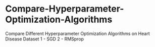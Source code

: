 # Compare-Hyperparameter-Optimization-Algorithms
Compare Different Hyperparameter Optimization Algorithms on Heart Disease Dataset
1 - SGD
2 - RMSprop
